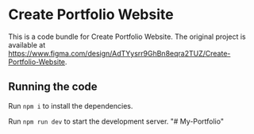 
  # Create Portfolio Website

  This is a code bundle for Create Portfolio Website. The original project is available at https://www.figma.com/design/AdTYysrr9GhBn8eqra2TUZ/Create-Portfolio-Website.

  ## Running the code

  Run `npm i` to install the dependencies.

  Run `npm run dev` to start the development server.
  "# My-Portfolio" 
